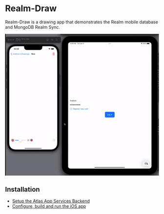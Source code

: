 # Realm-Draw

Realm-Draw is a drawing app that demonstrates the Realm mobile database and MongoDB Realm Sync.

![Realm-Draw demo](assets/Realm-Draw.gif)

## Installation
- [Setup the Atlas App Services Backend](AtlasAppService)
- [Configure, build and run the iOS app](iOS)